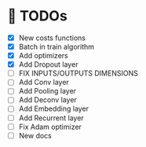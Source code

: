 # 🏁 TODOs

- [x] New costs functions
- [x] Batch in train algorithm
- [x] Add optimizers
- [x] Add Dropout layer
- [ ] FIX INPUTS/OUTPUTS DIMENSIONS
- [ ] Add Conv layer
- [ ] Add Pooling layer
- [ ] Add Deconv layer
- [ ] Add Embedding layer
- [ ] Add Recurrent layer
- [ ] Fix Adam optimizer
- [ ] New docs
<!-- - [ ] Create custom Cost and Activation functions -->

